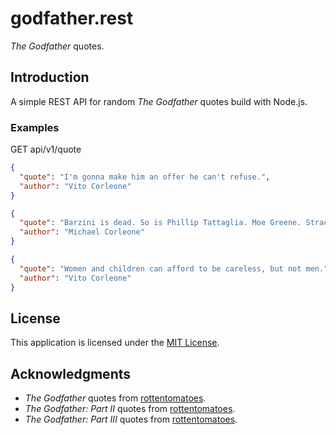 # godfather.rest

_The Godfather_ quotes.

## Introduction

A simple REST API for random _The Godfather_ quotes build with Node.js.

### Examples

GET api/v1/quote

```json
{
  "quote": "I'm gonna make him an offer he can't refuse.",
  "author": "Vito Corleone" 
}
```

```json
{
  "quote": "Barzini is dead. So is Phillip Tattaglia. Moe Greene. Stracci. Cuneo. Today I settled all family business so don't tell me that you're innocent. Admit what you did.",
  "author": "Michael Corleone"
}
```

```json
{
  "quote": "Women and children can afford to be careless, but not men.",
  "author": "Vito Corleone"
}
```

## License

This application is licensed under the [MIT License](LICENSE).

## Acknowledgments

* _The Godfather_ quotes from [rottentomatoes](https://www.rottentomatoes.com/m/godfather/quotes/).
* _The Godfather: Part II_ quotes from [rottentomatoes](https://www.rottentomatoes.com/m/godfather_part_ii/quotes/).
* _The Godfather: Part III_ quotes from [rottentomatoes](https://www.rottentomatoes.com/m/godfather_part_iii/quotes/).